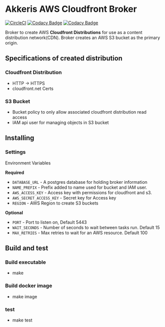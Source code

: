 # Akkeris AWS Cloudfront Broker

[![CircleCI](https://circleci.com/gh/akkeris/cloudfront-broker.svg?style=svg)](https://circleci.com/gh/akkeris/cloudfront-broker) [![Codacy Badge](https://api.codacy.com/project/badge/Grade/bca1527edfdd4508aa67d71a813d3de5)](https://www.codacy.com/app/Akkeris/cloudfront-broker?utm_source=github.com&utm_medium=referral&utm_content=akkeris/cloudfront-broker&utm_campaign=Badge_Grade) [![Codacy Badge](https://api.codacy.com/project/badge/Coverage/bca1527edfdd4508aa67d71a813d3de5)](https://www.codacy.com/app/Akkeris/cloudfront-broker?utm_source=github.com&utm_medium=referral&utm_content=akkeris/cloudfront-broker&utm_campaign=Badge_Coverage)

Broker to create AWS **Cloudfront Distributions** for use as a content
distribution network(CDN).
Broker creates an AWS S3 bucket as the primary origin.

## Specifications of created distribution

### Cloudfront Distribution

-   HTTP -> HTTPS
-   cloudfront.net Certs

### S3 Bucket

-   Bucket policy to only allow associated cloudfront distribution read access
-   IAM api user for managing objects in S3 bucket

## Installing

### Settings

Environment Variables

**Required**

-   `DATABASE_URL` - A postgres database for holding broker information
-   `NAME_PREFIX` - Prefix added to name used for bucket and IAM user.
-   `AWS_ACCESS_KEY` - Access key with permissions for cloudfront and s3.
-   `AWS_SECRET_ACCESS_KEY` - Secret key for Access key
-   `REGION` - AWS Region to create S3 buckets

**Optional**

-   `PORT` - Port to listen on, Default 5443
-   `WAIT_SECONDS` - Number of seconds to wait between tasks run. Default 15
-   `MAX_RETRIES` - Max retries to wait for an AWS resource. Default 100

## Build and test

### Build executable

-   make

### Build docker image

-   make image

### test

-   make test
